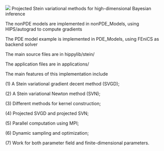 ![](pSVGD.png)
Projected Stein variational methods for high-dimensional Bayesian inference 

The nonPDE models are implemented in nonPDE_Models, using HIPS/autograd to compute gradients

The PDE model example is implemented in PDE_Models, using FEniCS as backend solver

The main source files are in hippylib/stein/

The application files are in applications/

The main features of this implementation include

(1) A Stein variational gradient decent method (SVGD);

(2) A Stein variational Newton method (SVN);

(3) Different methods for kernel construction;

(4) Projected SVGD and projected SVN;

(5) Parallel computation using MPI;

(6) Dynamic sampling and optimization;

(7) Work for both parameter field and finite-dimensional parameters.
